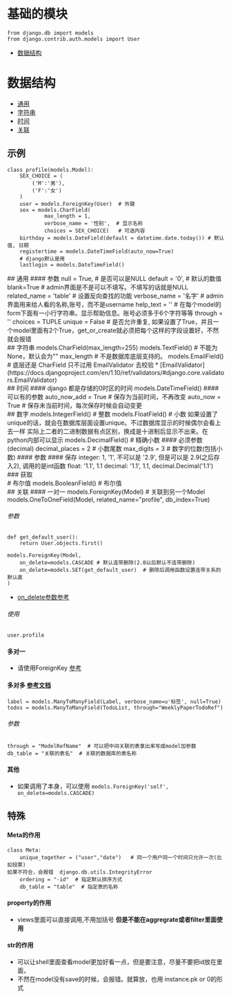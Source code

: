 # 基础的模块

    from django.db import models
    from django.contrib.auth.models import User  

* [数据结构](#数据结构)  

# 数据结构
* [通用](#通用)
* [字符串](#字符串)
* [时间](#时间)  
* [关联](#关联)  


## 示例
    class profile(models.Model):
        SEX_CHOICE = (
            ('M':'男'),
            ('F':'女')
        )
        user = models.ForeignKey(User)  # 外键
        sex = models.CharField(
                max_length = 1,
                verbose_name = '性别',  # 显示名称
                choices = SEX_CHOICE)   # 可选内容
        birthday = models.DateField(default = datetime.date.today()) # 默认值, 日期
        registertime = models.DateTimeField(auto_now=True)
        # django默认是用
        lastlogin = models.DateTimeField()


<div id="通用"></div>
## 通用
#### 参数
    null = True,    # 是否可以是NULL
    default = '0',  # 默认的数值
    blank=True      # admin界面是不是可以不填写。不填写的话就是NULL
    related_name = 'table'  # 设置反向查找的功能
    verbose_name = '名字'   # admin界面用来给人看的名称,账号，而不是username
    help_text = ''  # 在每个model的form下面有一小行字符串。显示帮助信息。账号必须多于6个字符等等
    through = ''
    choices = TUPLE
    unique = False  # 是否允许重复, 如果设置了True，并且一个model里面有2个True，get_or_create就必须把每个这样的字段设置好，不然就会报错

<div id="字符串"></div>
## 字符串
    models.CharField(max_length=255)
    models.TextField()  # 不能为None，默认会为""
        max_length  # 不是数据库底层支持的。
    models.EmailField()
        # 底层还是 CharField 只不过用 EmailValidator 去校验
* [EmailValidator](https://docs.djangoproject.com/en/1.10/ref/validators/#django.core.validators.EmailValidator)

<div id="时间"></div>
## 时间  
#### django 都是存储的0时区的时间  
    models.DateTimeField()
#### 可以有的参数
    auto_now_add = True   # 保存为当前时间，不再改变
    auto_now = True # 保存未当前时间，每次保存时候会自动变更

<div id="数字"></div>
## 数字
    models.IntegerField()   # 整数
    models.FloatField() # 小数
        如果设置了unique的话，就会在数据库层面设置unique。不过数据库显示的时候偶尔会看上去一样
        实际上二者的二进制数据有点区别，换成是十进制后显示不出来。在python内部可以显示
    models.DecimalField()   # 精确小数
#### 必须参数(decimal)
    decimal_places = 2  # 小数尾数
    max_digits = 3  # 数字的位数(包括小数)
#### 参数
#### 保存
    integer:    1, '1', 不可以是 '2.9', 但是可以是 2.9(之后存入2), 调用的是int函数
    float:  '1.1', 1.1
    decimal:    '1.1', 1.1, decimal.Decimal('1.1')
### 获取

<div id="布尔值"></div>
# 布尔值
    models.BooleanField()   # 布尔值

<div id="关联"></div>
## 关联
#### 一对一
    models.ForeignKey(Model)    # 关联到另一个Model
    models.OneToOneField(Model, related_name="profile", db_index=True)

###### 参数

    def get_default_user():
        return User.objects.first()

    models.ForeignKey(Model,
        on_delete=models.CASCADE # 默认连带删除(2.0以后默认不连带删除) 
        on_delete=models.SET(get_default_user)  # 删除后调用函数设置连带关系的默认直
    )
* [on_delete参数参考](https://docs.djangoproject.com/en/1.10/ref/models/fields/#django.db.models.CASCADE)  


###### 使用
    
    user.profile

#### 多对一
* 请使用ForeignKey [参考](https://docs.djangoproject.com/en/1.10/topics/db/examples/many_to_one/)
#### 多对多 [参考文档](https://docs.djangoproject.com/en/1.10/ref/models/fields/#manytomanyfield)

    label = models.ManyToManyField(Label, verbose_name=u'标签', null=True)
    todos = models.ManyToManyField(TodoList, through="WeeklyPaperTodoRef")

###### 参数
    through = "ModelRefName"  # 可以把中间关联的表拿出来写成model加参数
    db_table = "关联的表名"  # 关联的数据库的表名称

#### 其他
* 如果调用了本身，可以使用 `models.ForeignKey('self', on_delete=models.CASCADE)`


## 特殊
#### Meta的作用
    class Meta:
        unique_together = ("user","date")   # 同一个用户同一个时间只允许一次(比如投票)
    如果不符合，会报错  django.db.utils.IntegrityError
        ordering = "-id"  # 指定默认排序方式
        db_table = "table"  # 指定表的名称
#### property的作用
* views里面可以直接调用,不用加括号
**但是不能在aggregrate或者filter里面使用**
#### str的作用
* 可以让shell里面查看model更加好看一点，但是要注意，尽量不要把id放在里面，
* 不然在model没有save的时候，会报错。就算放，也用 instance.pk or 0的形式
